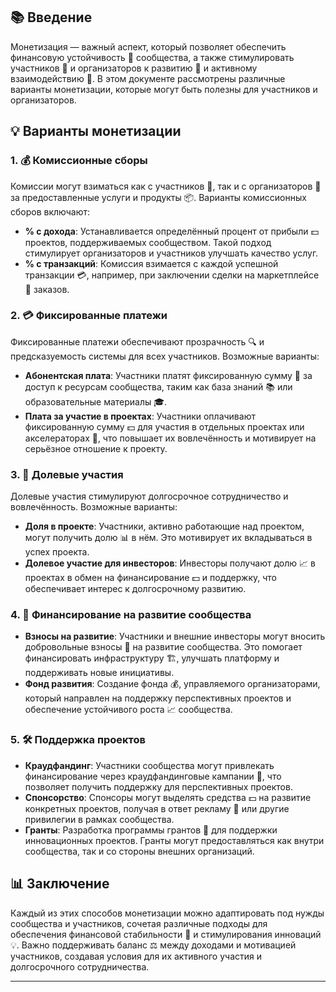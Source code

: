 ## 📚 Введение
Монетизация — важный аспект, который позволяет обеспечить финансовую устойчивость 💪 сообщества, а также стимулировать участников 👥 и организаторов к развитию 🚀 и активному взаимодействию 🤝. В этом документе рассмотрены различные варианты монетизации, которые могут быть полезны для участников и организаторов.

## 💡 Варианты монетизации

### 1. 💰 Комиссионные сборы
Комиссии могут взиматься как с участников 👤, так и с организаторов 👥 за предоставленные услуги и продукты 📦. Варианты комиссионных сборов включают:
- **% с дохода**: Устанавливается определённый процент от прибыли 💵 проектов, поддерживаемых сообществом. Такой подход стимулирует организаторов и участников улучшать качество услуг.
- **% с транзакций**: Комиссия взимается с каждой успешной транзакции 💳, например, при заключении сделки на маркетплейсе 🛒 заказов.

### 2. 💳 Фиксированные платежи
Фиксированные платежи обеспечивают прозрачность 🔍 и предсказуемость системы для всех участников. Возможные варианты:
- **Абонентская плата**: Участники платят фиксированную сумму 💸 за доступ к ресурсам сообщества, таким как база знаний 📚 или образовательные материалы 🎓.
- **Плата за участие в проектах**: Участники оплачивают фиксированную сумму 💵 для участия в отдельных проектах или акселераторах 🚀, что повышает их вовлечённость и мотивирует на серьёзное отношение к проекту.

### 3. 🤝 Долевые участия
Долевые участия стимулируют долгосрочное сотрудничество и вовлечённость. Возможные варианты:
- **Доля в проекте**: Участники, активно работающие над проектом, могут получить долю 📊 в нём. Это мотивирует их вкладываться в успех проекта.
- **Долевое участие для инвесторов**: Инвесторы получают долю 📈 в проектах в обмен на финансирование 💵 и поддержку, что обеспечивает интерес к долгосрочному развитию.

### 4. 🌱 Финансирование на развитие сообщества
- **Взносы на развитие**: Участники и внешние инвесторы могут вносить добровольные взносы 💸 на развитие сообщества. Это помогает финансировать инфраструктуру 🏗️, улучшать платформу и поддерживать новые инициативы.
- **Фонд развития**: Создание фонда 💰, управляемого организаторами, который направлен на поддержку перспективных проектов и обеспечение устойчивого роста 📈 сообщества.

### 5. 🛠️ Поддержка проектов
- **Краудфандинг**: Участники сообщества могут привлекать финансирование через краудфандинговые кампании 🤲, что позволяет получить поддержку для перспективных проектов.
- **Спонсорство**: Спонсоры могут выделять средства 💵 на развитие конкретных проектов, получая в ответ рекламу 📢 или другие привилегии в рамках сообщества.
- **Гранты**: Разработка программы грантов 🎁 для поддержки инновационных проектов. Гранты могут предоставляться как внутри сообщества, так и со стороны внешних организаций.

## 📊 Заключение
Каждый из этих способов монетизации можно адаптировать под нужды сообщества и участников, сочетая различные подходы для обеспечения финансовой стабильности 💪 и стимулирования инноваций 💡. Важно поддерживать баланс ⚖️ между доходами и мотивацией участников, создавая условия для их активного участия и долгосрочного сотрудничества.

---
